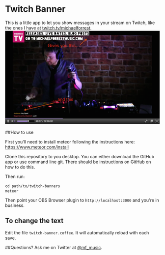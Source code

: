 # Twitch Banner
This is a little app to let you show messages in your stream on Twitch, like the ones I have at [twitch.tv/michaelforrest](http://twitch.tv/michaelforrest).
![](private/example.png)

##How to use

First you'll need to install meteor following the instructions here: https://www.meteor.com/install

Clone this repository to you desktop. You can either download the GitHub app or use command line git. There should be instructions on GitHub on how to do this.

Then run:

```
cd path/to/twitch-banners
meteor
```

Then point your OBS Browser plugin to `http://localhost:3000` and you're in business.

## To change the text
Edit the file `twitch-banner.coffee`. It will automatically reload with each save.

##Questions?
Ask me on Twitter at [@mf_music](https://twitter.com/mf_music).
